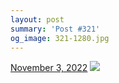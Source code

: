 ```yaml
---
layout: post
summary: 'Post #321'
og_image: 321-1280.jpg
---
```


<p>
  <time>
    <a href="/321">November 3, 2022</a>
  </time>
  <a href="/321">
    <img src="{{ site.assets_url }}/321-640.jpg" srcset="{{ site.assets_url }}/321-320.jpg 320w, {{ site.assets_url }}/321-640.jpg 640w, {{ site.assets_url }}/321-960.jpg 960w, {{ site.assets_url }}/321-1280.jpg 1280w" sizes="(min-width: 700px) 50vw, calc(100vw - 2rem)" />
  </a>
</p>
